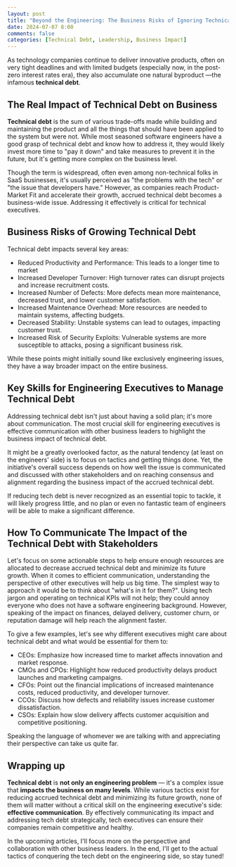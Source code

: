 ```yaml
---
layout: post
title: "Beyond the Engineering: The Business Risks of Ignoring Technical Debt"
date: 2024-07-07 8:00
comments: false
categories: [Technical Debt, Leadership, Business Impact]
---
```



As technology companies continue to deliver innovative products, often on very tight deadlines and with limited budgets (especially now, in the post-zero interest rates era), they also accumulate one natural byproduct —the infamous **technical debt**.

<!--more-->

## The Real Impact of Technical Debt on Business

**Technical debt** is the sum of various trade-offs made while building and maintaining the product and all the things that should have been applied to the system but were not. While most seasoned software engineers have a good grasp of technical debt and know how to address it, they would likely invest more time to "pay it down" and take measures to prevent it in the future, but it's getting more complex on the business level.

Though the term is widespread, often even among non-technical folks in SaaS businesses, it's usually perceived as "the problems with the tech" or "the issue that developers have." However, as companies reach Product-Market Fit and accelerate their growth, accrued technical debt becomes a business-wide issue. Addressing it effectively is critical for technical executives.

## Business Risks of Growing Technical Debt

Technical debt impacts several key areas:

- Reduced Productivity and Performance: This leads to a longer time to market
- Increased Developer Turnover: High turnover rates can disrupt projects and increase recruitment costs.
- Increased Number of Defects: More defects mean more maintenance, decreased trust, and lower customer satisfaction.
- Increased Maintenance Overhead: More resources are needed to maintain systems, affecting budgets.
- Decreased Stability: Unstable systems can lead to outages, impacting customer trust.
- Increased Risk of Security Exploits: Vulnerable systems are more susceptible to attacks, posing a significant business risk.

While these points might initially sound like exclusively engineering issues, they have a way broader impact on the entire business. 

## Key Skills for Engineering Executives to Manage Technical Debt

Addressing technical debt isn't just about having a solid plan; it's more about communication. The most crucial skill for engineering executives is effective communication with other business leaders to highlight the business impact of technical debt.

It might be a greatly overlooked factor, as the natural tendency (at least on the engineers' side) is to focus on tactics and getting things done. Yet, the initiative's overall success depends on how well the issue is communicated and discussed with other stakeholders and on reaching consensus and alignment regarding the business impact of the accrued technical debt.

If reducing tech debt is never recognized as an essential topic to tackle, it will likely progress little, and no plan or even no fantastic team of engineers will be able to make a significant difference.

## How To Communicate The Impact of the Technical Debt with Stakeholders

Let's focus on some actionable steps to help ensure enough resources are allocated to decrease accrued technical debt and minimize its future growth. When it comes to efficient communication, understanding the perspective of other executives will help us big time. The simplest way to approach it would be to think about "what's in it for them?". Using tech jargon and operating on technical KPIs will not help; they could annoy everyone who does not have a software engineering background. However, speaking of the impact on finances, delayed delivery, customer churn, or reputation damage will help reach the alignment faster.

To give a few examples, let's see why different executives might care about technical debt and what would be essential for them to:

- CEOs: Emphasize how increased time to market affects innovation and market response.
- CMOs and CPOs: Highlight how reduced productivity delays product launches and marketing campaigns.
- CFOs: Point out the financial implications of increased maintenance costs, reduced productivity, and developer turnover.
- CCOs: Discuss how defects and reliability issues increase customer dissatisfaction.
- CSOs: Explain how slow delivery affects customer acquisition and competitive positioning.

Speaking the language of whomever we are talking with and appreciating their perspective can take us quite far.

## Wrapping up

**Technical debt** is **not only an engineering problem** — it's a complex issue that **impacts the business on many levels**. While various tactics exist for reducing accrued technical debt and minimizing its future growth, none of them will matter without a critical skill on the engineering executive's side: **effective communication**. By effectively communicating its impact and addressing tech debt strategically, tech executives can ensure their companies remain competitive and healthy.

In the upcoming articles, I'll focus more on the perspective and collaboration with other business leaders. In the end, I'll get to the actual tactics of conquering the tech debt on the engineering side, so stay tuned!
